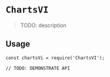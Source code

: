 # `ChartsVI`

> TODO: description

## Usage

```
const chartsVi = require('ChartsVI');

// TODO: DEMONSTRATE API
```
